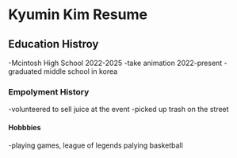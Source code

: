 # Kyumin Kim Resume

## Education Histroy
-Mcintosh High School 2022-2025
-take animation 2022-present
-graduated middle school in korea

### Empolyment History
-volunteered to sell juice at the event
-picked up trash on the street

#### Hobbbies
-playing games, league of legends
palying basketball
